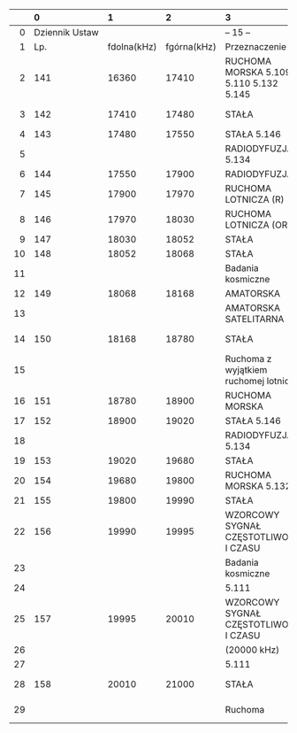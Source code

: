 |    | 0              | 1           | 2           | 3                                      | 4               |
|---:|:---------------|:------------|:------------|:---------------------------------------|:----------------|
|  0 | Dziennik Ustaw |             |             | – 15 –                                 |                 |
|  1 | Lp.            | fdolna(kHz) | fgórna(kHz) | Przeznaczenie                          | Użytkowanie     |
|  2 | 141            | 16360       | 17410       | RUCHOMA MORSKA 5.109 5.110 5.132 5.145 | cywilno-rządowe |
|  3 | 142            | 17410       | 17480       | STAŁA                                  | cywilno-rządowe |
|  4 | 143            | 17480       | 17550       | STAŁA 5.146                            | rządowe         |
|  5 |                |             |             | RADIODYFUZJA 5.134                     | cywilne         |
|  6 | 144            | 17550       | 17900       | RADIODYFUZJA                           | cywilne         |
|  7 | 145            | 17900       | 17970       | RUCHOMA LOTNICZA (R)                   | cywilno-rządowe |
|  8 | 146            | 17970       | 18030       | RUCHOMA LOTNICZA (OR)                  | rządowe         |
|  9 | 147            | 18030       | 18052       | STAŁA                                  | rządowe         |
| 10 | 148            | 18052       | 18068       | STAŁA                                  | rządowe         |
| 11 |                |             |             | Badania kosmiczne                      | cywilne         |
| 12 | 149            | 18068       | 18168       | AMATORSKA                              | cywilne         |
| 13 |                |             |             | AMATORSKA SATELITARNA                  | cywilne         |
| 14 | 150            | 18168       | 18780       | STAŁA                                  | cywilno-rządowe |
| 15 |                |             |             | Ruchoma z wyjątkiem ruchomej lotniczej | cywilno-rządowe |
| 16 | 151            | 18780       | 18900       | RUCHOMA MORSKA                         | cywilno-rządowe |
| 17 | 152            | 18900       | 19020       | STAŁA 5.146                            | rządowe         |
| 18 |                |             |             | RADIODYFUZJA 5.134                     | cywilne         |
| 19 | 153            | 19020       | 19680       | STAŁA                                  | rządowe         |
| 20 | 154            | 19680       | 19800       | RUCHOMA MORSKA 5.132                   | cywilno-rządowe |
| 21 | 155            | 19800       | 19990       | STAŁA                                  | rządowe         |
| 22 | 156            | 19990       | 19995       | WZORCOWY SYGNAŁ CZĘSTOTLIWOŚCI I CZASU | cywilne         |
| 23 |                |             |             | Badania kosmiczne                      | cywilne         |
| 24 |                |             |             | 5.111                                  |                 |
| 25 | 157            | 19995       | 20010       | WZORCOWY SYGNAŁ CZĘSTOTLIWOŚCI I CZASU | cywilne         |
| 26 |                |             |             | (20000 kHz)                            |                 |
| 27 |                |             |             | 5.111                                  |                 |
| 28 | 158            | 20010       | 21000       | STAŁA                                  | cywilno-rządowe |
| 29 |                |             |             | Ruchoma                                | cywilno-rządowe |